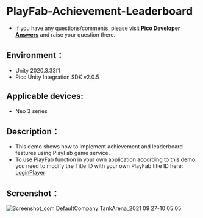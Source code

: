 # PlayFab-Achievement-Leaderboard

- If you have any questions/comments, please visit [**Pico Developer Answers**](https://devanswers.pico-interactive.com/) and raise your question there.

## Environment：

- Unity 2020.3.33f1
- Pico Unity Integration SDK v2.0.5

## Applicable devices:

- Neo 3 series

## Description：

- This demo shows how to implement achievement and leaderboard features using PlayFab game service.
- To use PlayFab function in your own application according to this demo, you need to modify the Title ID with your own PlayFab title ID here: [LoginPlayer](https://github.com/picoxr/PlayFab-Achievement-Leaderboard/blob/228d0ef91923d1640e6b58f4c2fad9608cca852b/Client/TankArena_Starter/Assets/Scripts/GameServiceManager.cs#L53)

## Screenshot：

![Screenshot_com DefaultCompany TankArena_2021 09 27-10 05 05](https://user-images.githubusercontent.com/46362299/134836099-c71f5f19-d45b-44d9-9e94-fc2ff459cf44.jpeg)
